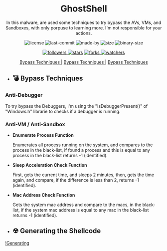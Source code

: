 <div align="center">
  <h1 align="center"> GhostShell </h1>
  <p align="center"> In this malware, are used some techniques to try bypass the AVs, VMs, and Sandboxes, with only porpuse to learning more. I'm not responsible for your actions. </p>


  <p align="center"> 
    <img alt="license" src="https://img.shields.io/github/license/ReddyyZ/GhostShell"/>
    <img alt="last-commit" src="https://img.shields.io/github/last-commit/ReddyyZ/GhostShell"/>
    <img alt="made-by" src="https://img.shields.io/badge/made%20by-ReddyyZ-red"/>
    <img alt="size" src="https://img.shields.io/github/repo-size/ReddyyZ/GhostShell"/>
    <img alt="binary-size" src="https://img.shields.io/badge/binary%20size-46%2C8%20KB-blue"/>
  </p>
  <p align="center">
    <a href="https://github.com/ReddyyZ"> <img alt="followers" src="https://img.shields.io/github/followers/ReddyyZ?style=social"/> </a>
    <a href="https://github.com/ReddyyZ/GhostShell/stargazers"><img alt="stars" src="https://img.shields.io/github/stars/ReddyyZ/GhostShell?style=social"/></a>
    <a href="https://github.com/ReddyyZ/GhostShell/network/members"><img alt="forks" src="https://img.shields.io/github/forks/ReddyyZ/GhostShell?style=social"/> </a>
    <a href="https://github.com/ReddyyZ/GhostShell/watchers"><img alt="watchers" src="https://img.shields.io/github/watchers/ReddyyZ/GhostShell?style=social"/> </a>
  </p>
  
</div>

<p align="center">
  <a href="#bomb-bypass-techniques"> Bypass Techniques </a> |
  <a href="#bomb-bypass-techniques"> Bypass Techniques </a> |
  <a href="#bomb-bypass-techniques"> Bypass Techniques </a>
</p>


- ## :bomb: Bypass Techniques

### **Anti-Debugger**

To try bypass the Debuggers, I'm using the "IsDebuggerPresent()" of "Windows.h" librarie to checks if a debugger is running.

### **Anti-VM / Anti-Sandbox**

- **Enumerate Process Function**

  Enumerates all process running on the system, and compares to the process in the black-list, if found a process and this is equal to any process in the black-list returns -1 (identified).

- **Sleep Acceleration Check Function**

  First, gets the current time, and sleeps 2 minutes, then, gets the time again, and compare, if the difference is less than 2, returns -1 (identified).

- **Mac Address Check Function**

  Gets the system mac address and compare to the macs, in the black-list, if the system mac address is equal to any mac in the black-list returns -1 (identified).


- ## ☢ Generating the Shellcode
[!Generating](https://giphy.com/embed/YMkkNxxEpFMWfIW3gz)
